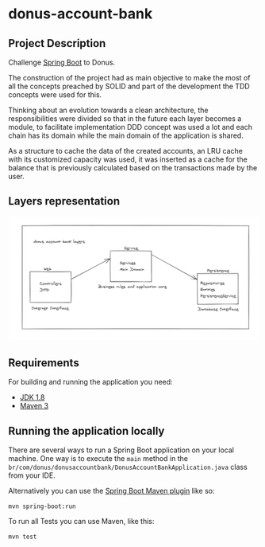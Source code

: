# donus-account-bank

## Project Description
Challenge [Spring Boot](http://projects.spring.io/spring-boot/) to Donus.

The construction of the project had as main objective to make the most of all the concepts preached by SOLID and part of the development the TDD concepts were used for this.

Thinking about an evolution towards a clean architecture, the responsibilities were divided so that in the future each layer becomes a module, to facilitate implementation DDD concept was used a lot and each chain has its domain while the main domain of the application is shared.

As a structure to cache the data of the created accounts, an LRU cache with its customized capacity was used, it was inserted as a cache for the balance that is previously calculated based on the transactions made by the user.

## Layers representation
![img.png](img.png)

## Requirements

For building and running the application you need:

- [JDK 1.8](http://www.oracle.com/technetwork/java/javase/downloads/jdk8-downloads-2133151.html)
- [Maven 3](https://maven.apache.org)

## Running the application locally

There are several ways to run a Spring Boot application on your local machine. One way is to execute the `main` method in the `br/com/donus/donusaccountbank/DonusAccountBankApplication.java` class from your IDE.

Alternatively you can use the [Spring Boot Maven plugin](https://docs.spring.io/spring-boot/docs/current/reference/html/build-tool-plugins-maven-plugin.html) like so:

```shell
mvn spring-boot:run
```
To run all Tests you can use Maven, like this:
```shell
mvn test
```

